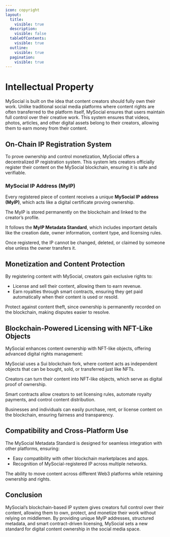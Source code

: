 ```yaml
---
icon: copyright
layout:
  title:
    visible: true
  description:
    visible: false
  tableOfContents:
    visible: true
  outline:
    visible: true
  pagination:
    visible: true
---
```


# Intellectual Property 

MySocial is built on the idea that content creators should fully own their work. Unlike traditional social media platforms where content rights are often transferred to the platform itself, MySocial ensures that users maintain full control over their creative work. This system ensures that videos, photos, articles, and other digital assets belong to their creators, allowing them to earn money from their content.

## On-Chain IP Registration System

To prove ownership and control monetization, MySocial offers a decentralized IP registration system. This system lets creators officially register their content on the MySocial blockchain, ensuring it is safe and verifiable.

### MySocial IP Address (MyIP)

Every registered piece of content receives a unique **MySocial IP address (MyIP)**, which acts like a digital certificate proving ownership.

The MyIP is stored permanently on the blockchain and linked to the creator’s profile.

It follows the **MyIP Metadata Standard**, which includes important details like the creation date, owner information, content type, and licensing rules.

Once registered, the IP cannot be changed, deleted, or claimed by someone else unless the owner transfers it.

## Monetization and Content Protection

By registering content with MySocial, creators gain exclusive rights to:

- License and sell their content, allowing them to earn revenue.
- Earn royalties through smart contracts, ensuring they get paid automatically when their content is used or resold.

Protect against content theft, since ownership is permanently recorded on the blockchain, making disputes easier to resolve.

## Blockchain-Powered Licensing with NFT-Like Objects

MySocial enhances content ownership with NFT-like objects, offering advanced digital rights management:

MySocial uses a Sui blockchain fork, where content acts as independent objects that can be bought, sold, or transferred just like NFTs.

Creators can turn their content into NFT-like objects, which serve as digital proof of ownership.

Smart contracts allow creators to set licensing rules, automate royalty payments, and control content distribution.

Businesses and individuals can easily purchase, rent, or license content on the blockchain, ensuring fairness and transparency.

## Compatibility and Cross-Platform Use

The MySocial Metadata Standard is designed for seamless integration with other platforms, ensuring:

- Easy compatibility with other blockchain marketplaces and apps.
- Recognition of MySocial-registered IP across multiple networks.

The ability to move content across different Web3 platforms while retaining ownership and rights.

## Conclusion

MySocial’s blockchain-based IP system gives creators full control over their content, allowing them to own, protect, and monetize their work without relying on middlemen. By providing unique MyIP addresses, structured metadata, and smart contract-driven licensing, MySocial sets a new standard for digital content ownership in the social media space.